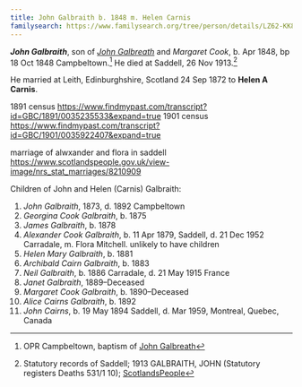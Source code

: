 ```yaml
---
title: John Galbraith b. 1848 m. Helen Carnis
familysearch: https://www.familysearch.org/tree/person/details/LZ62-KK8
---
```

***John Galbraith***, son of *[John Galbreath](galbreath-john-1821.md)* and *Margaret Cook*, b. Apr 1848, bp 18 Oct 1848 Campbeltown.[^birth]  He died at Saddell, 26 Nov 1913.[^death]

He married at Leith, Edinburghshire, Scotland  24 Sep 1872 to **Helen A Carnis**.

1891 census https://www.findmypast.com/transcript?id=GBC/1891/0035235533&expand=true
1901 census https://www.findmypast.com/transcript?id=GBC/1901/0035922407&expand=true

marriage of alwxander and flora in saddell https://www.scotlandspeople.gov.uk/view-image/nrs_stat_marriages/8210909

Children of John and Helen (Carnis) Galbraith:

1. *John Galbraith*, 1873, d. 1892 Campbeltown
2. *Georgina Cook Galbraith*, b. 1875
3. *James Galbraith*, b. 1878
4. *Alexander Cook Galbraith*, b. 11 Apr 1879, Saddell, d. 21 Dec 1952 Carradale, m. Flora Mitchell.  unlikely to have children
5. *Helen Mary Galbraith*, b. 1881
6. *Archibald Cairn Galbraith*, b. 1883
7. *Neil Galbraith*, b. 1886 Carradale,  d. 21 May 1915 France
8. *Janet Galbraith*, 1889–Deceased 
9. *Margaret Cook Galbraith*, b. 1890–Deceased
10. *Alice Cairns Galbraith*, b. 1892
11. *John Cairns*, b. 19 May 1894 Saddell, d. Mar 1959, Montreal, Quebec, Canada

[^birth]: OPR Campbeltown, baptism of [John Galbreath](/sources/opr-campbeltown-births.md#1848-10-18-john-galbreath)

[^death]: Statutory records of Saddell; 1913 GALBRAITH, JOHN (Statutory registers Deaths 531/1 10); [ScotlandsPeople](https://www.scotlandspeople.gov.uk/view-image/nrs_stat_deaths/6546312)

